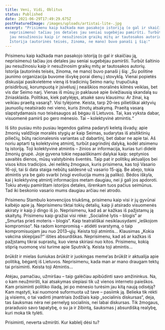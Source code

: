 ```yaml
---
title: Veni, Vidi, Oblitus
status: Published
date: 2021-06-29T17:49:29.675Z
postFeaturedImage: /images/uploads/artistai-lite-.jpg
excerpt: "Prisimenu kaip kažkada man pasakojo istoriją (o gal ir skaičiau ją,
  neprisimenu) tačiau jos detales jau seniai sugebėjau pamiršti. Turbūt šaltinio
  jau nesužinosiu kaip ir nesužinosim graikų mitų ar tautosakos autorių.
  Istorija (autorinės teisės, žinoma, ne mano) buvo panaši į šią:"
---
```

Prisimenu kaip kažkada man pasakojo istoriją (o gal ir skaičiau ją, neprisimenu) tačiau jos detales jau seniai sugebėjau pamiršti. Turbūt šaltinio jau nesužinosiu kaip ir nesužinosim graikų mitų ar tautosakos autorių. Istorija (autorinės teisės, žinoma, ne mano) buvo panaši į šią: „Su politine jaunimo organizacija buvome išvykę porai dienų į stovyklą. Vienai popietės diskusijai pasikvietėme vieną iš tradicinių Seimo narių: trupučiuką prisidirbusį, korumpuotą ir įsivėlusį į neaiškios moralinės kilmės veiklas, bet vis dar Seimo narį. Vienas iš mūsų jo paklausė apie šviežiausią skandalą su žiniasklaida. Politikas, kiek patylėjęs, atsakė savu klausimu: Ar žinai, ką veikiau praeitą vasarą?. Visi tylėjome. Keista, tarp 20–ies pilietiškai aktyvių jaunuolių neatsirado nei vieno, kuris žinotų atsakymą. Praeitą vasarą slapstydamasis nuo teisėsaugos aš bėgau iš Lietuvos. Tai, kas vyksta dabar, visuomenė pamirš po gero mėnesio. Tai – kolektyvinė atmintis.“

Iš šito pusiau mito pusiau legendos galima padaryti keletą išvadų: apie žmonių valdžioje moralės stygių ar kaip Seimas, sudarytas iš atsitiktinių piliečių, būtų racionalesnis variantas už dabartinį, bet dabar ne apie tai. Aš noriu aptarti tą kolektyvinę atmintį, turbūt pagrindinį dalyką, kodėl atsimenu tą istoriją. Toji kolektyvinė atmintis – žinios ar informacija, kurias turi didelė žmonių grupė. Joje gyvena tokie nepaaiškinami dalykai kaip: septynios savaitės dienos, mūsų valstybinės šventės. Taip pat ir politikų aktualijos bei visos kitos tradicijos. Jei neliktų žmogaus, kuris prisimena, kas toji Vasario 16-oji, tai ši data staiga nebūtų saldesnė už vasario 15-ąją. Be abejo, tokia atmintis yra be galo svarbi (visgi evoliucija mums ją paliko). Bėdos iškyla, kai į kolektyvinę atmintį informacijos metam daugiau, nei ji gali jos apdoroti. Tokiu atveju pamirštam istorijos detales, išrenkam tuos pačius seimūnus. Tad iki beskonio vasario mums daugiau arčiau nei atrodo.

Prisimenu Stambulo konvencijos triukšmą, prisimenu kaip visi ir jų gyvūnai kalbėjo apie ją. Neprisimenu tiktai tokių detalių, kaip ji atsirado visuomenės akiraty ir kaip ji dingo iš jo. Neprisimenu, kad aš ar kažkas iš pažįstamų ją skaitytų. Prisimenu kaip gražiai visi rėkė: „Socialinė lytis – blogis“ ar „Smurtas prieš moteris – blogis“. Kaip teatrališkai nesiklausydami „ieškojom kompromiso“. Na radom kompromisą – atidėti svarstymą, o taip kompromisuojam jau nuo 2013–ųjų. Keista toji atmintis...
Klausimas „Kokia vakcina skiepijasi?“ išties absurdiškas. Neprisimenu, kad aš ar kažkas iš pažįstamų tikrai suprastų, kuo viena skiriasi nuo kitos. Prisimenu, kokią stiprią nuomonę visi turime apie Sputnik‘ą. Keista toji atmintis...

*brūkšt* ir mielas šuniukas *brūkšt* ir juokingas meme‘as *brūkšt* ir aktualija apie politiką, bėgantį iš Lietuvos. Neprisimenu, kada man ar mano draugam tektų tai prisiminti. Keista toji Atmintis...

Atėjau, pamačiau, užmiršau – taip galėčiau apibūdinti savo amžininkus. Na, o kam neužmiršti, kai atsakymas slepiasi tik už vienos interneto paieškos. Kam prisiminti politiko iliadą, jei po mėnesio turėsim jau kitą naują odisėją? Kam mąstyti, kai nuomonė suformuota už tave – pasiimk ją. Belieka tik rėkti ją visiems, o tai vadinti įmantriais žodžiais kaip „socialinis diskursas“, deja, tas šauksmas nėra nei pernelyg socialinis, nei labai diskursas. Tik žmogaus, praradusio savo tapatybę, o su ja ir žibintą, šauksmas į absurdišką realybę, kuri moka tik tylėti.

Prisiminti, neverta užmiršti. Kur kablelį dėsi tu?
